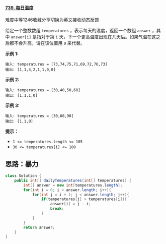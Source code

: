 #### [739. 每日温度](https://leetcode.cn/problems/daily-temperatures/)

难度中等1246收藏分享切换为英文接收动态反馈

给定一个整数数组 `temperatures` ，表示每天的温度，返回一个数组 `answer` ，其中 `answer[i]` 是指对于第 `i` 天，下一个更高温度出现在几天后。如果气温在这之后都不会升高，请在该位置用 `0` 来代替。

 

**示例 1:**

```
输入: temperatures = [73,74,75,71,69,72,76,73]
输出: [1,1,4,2,1,1,0,0]
```

**示例 2:**

```
输入: temperatures = [30,40,50,60]
输出: [1,1,1,0]
```

**示例 3:**

```
输入: temperatures = [30,60,90]
输出: [1,1,0]
```

 

**提示：**

- `1 <= temperatures.length <= 105`
- `30 <= temperatures[i] <= 100`

## 思路：暴力

```java
class Solution {
    public int[] dailyTemperatures(int[] temperatures) {
        int[] answer = new int[temperatures.length];
        for(int i = 0; i < answer.length; i++){
            for(int j = i + 1; j < answer.length; j++){
                if(temperatures[j] > temperatures[i]){
                    answer[i] = j - i;
                    break;
                }  
            }
        }
        return answer;
    }
}
```